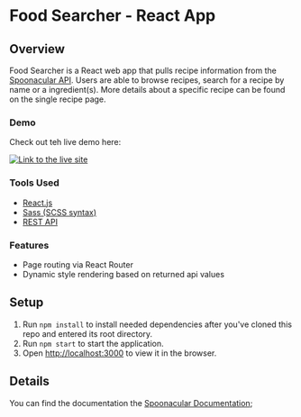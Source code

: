 # Food Searcher - React App

## Overview

Food Searcher is a React web app that pulls recipe information from the [Spoonacular API](https://spoonacular.com/food-api). Users are able to browse recipes, search for a recipe by name or a ingredient(s). More details about a specific recipe can be found on the single recipe page.

### Demo

Check out teh live demo here:

[![Link to the live site](https://img.shields.io/static/v1?label=View%20Live%20Site&message=%40%20LJFerrand%2Ecom&color=c13535&style=for-the-badge&logoWidth=20&logo=react&logoColor=blue&labelColor=c2c2c2)](https://denniskim.codes/)

### Tools Used

- [React.js](https://reactjs.org/)
- [Sass (SCSS syntax)](https://sass-lang.com/)
- [REST API](https://spoonacular.com/food-api/docs)

### Features

- Page routing via React Router
- Dynamic style rendering based on returned api values

## Setup

1. Run `npm install` to install needed dependencies after you've cloned this repo and entered its root directory.
2. Run `npm start` to start the application.
3. Open [http://localhost:3000](http://localhost:3000/) to view it in the browser.

## Details

You can find the documentation the [Spoonacular Documentation](https://spoonacular.com/food-api/docs);
